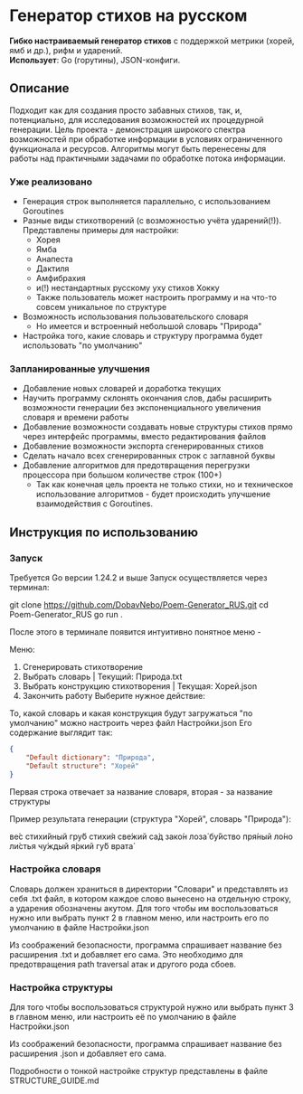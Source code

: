 # Генератор стихов на русском
**Гибко настраиваемый генератор стихов** с поддержкой метрики (хорей, ямб и др.), рифм и ударений.  
**Использует**: Go (горутины), JSON-конфиги. 

## Описание
Подходит как для создания просто забавных стихов, так, и, потенциально, для исследования возможностей их процедурной генерации.
Цель проекта - демонстрация широкого спектра возможностей при обработке информации в условиях ограниченного функционала и ресурсов.
Алгоритмы могут быть перенесены для работы над практичными задачами по обработке потока информации.

### Уже реализовано
- Генерация строк выполняется параллельно, с использованием Goroutines
- Разные виды стихотворений (с возможностью учёта ударений(!)). Представлены примеры для настройки:
    - Хорея
    - Ямба
    - Анапеста
    - Дактиля
    - Амфибрахия
    - и(!) нестандартных русскому уху стихов Хокку
    - Также пользователь может настроить программу и на что-то совсем уникальное по структуре
- Возможность использования пользовательского словаря
    - Но имеется и встроенный небольшой словарь "Природа"
- Настройка того, какие словарь и структуру программа будет использовать "по умолчанию"

### Запланированные улучшения
- Добавление новых словарей и доработка текущих
- Научить программу склонять окончания слов, дабы расширить возможности генерации без экспоненциального увеличения словаря и времени работы
- Добавление возможности создавать новые структуры стихов прямо через интерфейс программы, вместо редактирования файлов
- Добавление возможности экспорта сгенерированных стихов
- Сделать начало всех сгенерированных строк с заглавной буквы
- Добавление алгоритмов для предотвращения перегрузки процессора при большом количестве строк (100+)
    - Так как конечная цель проекта не только стихи, но и техническое использование алгоритмов - будет происходить улучшение взаимодействия с Goroutines.

## Инструкция по использованию
### Запуск
Требуется Go версии 1.24.2 и выше
Запуск осуществляется через терминал:

git clone https://github.com/DobavNebo/Poem-Generator_RUS.git
cd Poem-Generator_RUS
go run .

После этого в терминале появится интуитивно понятное меню -

Меню:
1. Сгенерировать стихотворение
2. Выбрать словарь | Текущий: Природа.txt
3. Выбрать конструкцию стихотворения | Текущая: Хорей.json
4. Закончить работу
Выберите нужное действие:

То, какой словарь и какая конструкция будут загружаться "по умолчанию" можно настроить через файл Настройки.json
Его содержание выглядит так:

```json
{
    "Default dictionary": "Природа",
    "Default structure": "Хорей"
}
```

Первая строка отвечает за название словаря, вторая - за название структуры

Пример результата генерации (структура "Хорей", словарь "Природа"):

ве́с стихи́йный гру́б стихи́я
све́жий са́д зако́н лоза́
бу́йство пря́ный ло́но ли́стья
чу́ждый я́ркий гу́б врата́

### Настройка словаря
Словарь должен храниться в директории "Словари" и представлять из себя .txt файл, в котором каждое слово вынесено на отдельную строку, а ударения обозначены акутом.
Для того чтобы им воспользоваться нужно или выбрать пункт 2 в главном меню, или настроить его по умолчанию в файле Настройки.json

Из соображений безопасности, программа спрашивает название без расширения .txt и добавляет его сама. Это необходимо для предотвращения path traversal атак и другого рода сбоев.
### Настройка структуры
Для того чтобы воспользоваться структурой нужно или выбрать пункт 3 в главном меню, или настроить её по умолчанию в файле Настройки.json

Из соображений безопасности, программа спрашивает название без расширения .json и добавляет его сама.

Подробности о тонкой настройке структур представлены в файле STRUCTURE_GUIDE.md